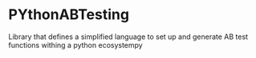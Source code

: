 # PYthonABTesting
Library that defines a simplified language to set up and generate AB test functions withing a python ecosystempy

